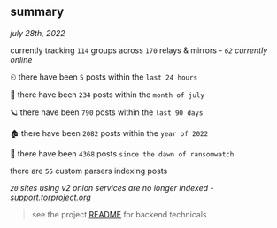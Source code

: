 
## summary
_july 28th, 2022_

currently tracking `114` groups across `170` relays & mirrors - _`62` currently online_

⏲ there have been `5` posts within the `last 24 hours`

🦈 there have been `234` posts within the `month of july`

🪐 there have been `790` posts within the `last 90 days`

🏚 there have been `2082` posts within the `year of 2022`

🦕 there have been `4368` posts `since the dawn of ransomwatch`

there are `55` custom parsers indexing posts

_`20` sites using v2 onion services are no longer indexed - [support.torproject.org](https://support.torproject.org/onionservices/v2-deprecation/)_

> see the project [README](https://github.com/joshhighet/ransomwatch#ransomwatch--) for backend technicals
